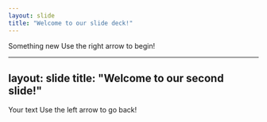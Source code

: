 ```yaml
---
layout: slide
title: "Welcome to our slide deck!"
---
```

Something new
Use the right arrow to begin!

---
layout: slide
title: "Welcome to our second slide!"
---
Your text
Use the left arrow to go back!
